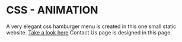 # CSS - ANIMATION
A very elegant css hamburger menu is created in this one small static website.
[Take a look here](https://kartik-j1999.github.io/Celebal_Project/index.html)
Contact Us page is designed in this page.
